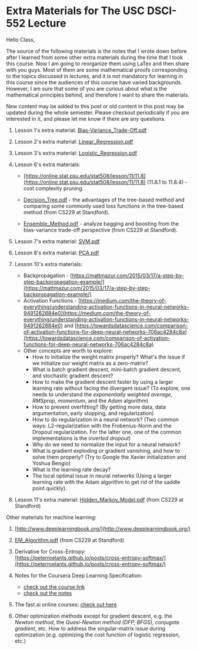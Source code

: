 # Extra Materials for The USC DSCI-552 Lecture

Hello Class,

The source of the following materials is the notes that I wrote down before after I learned from some other extra materials during the time that I took this course. Now I am going to reorganize them using LaTex and then share with you guys. Most of them are some mathematical proofs corresponding to the topics discussed in lectures, and it is not mandatory for learning in this course since the audiences of this course have varied backgrounds. However, I am sure that some of you are curious about what is the mathematical principles behind, and therefore I want to share the materials.

New content may be added to this post or old content in this post may be updated during the whole semester. Please checkout periodically if you are interested in it, and please let me know if there are any questions.

1. Lesson 1's extra material: [Bias-Variance_Trade-Off.pdf](<./Bias-Variance Trade-Off.pdf>)

2. Lesson 2's extra material: [Linear_Regression.pdf](<./Linear Regression.pdf>)

3. Lesson 3's extra material: [Logistic_Regression.pdf](<./Logistic Regression.pdf>)

4. Lesson 6's extra materials:

   - [https://online.stat.psu.edu/stat508/lesson/11/11.8](https://online.stat.psu.edu/stat508/lesson/11/11.8) (11.8.1 to 11.8.4) - cost complexity pruning.

   - [Decision_Tree.pdf](<./Decision Tree.pdf>) - the advantages of the tree-based method and comparing some commonly used loss functions in the tree-based method (from CS229 at Standford).
   - [Ensemble_Method.pdf](<./Ensemble Method.pdf>) - analyze bagging and boosting from the bias-variance trade-off perspective (from CS229 at Standford).

5. Lesson 7's extra material: [SVM.pdf](./SVM.pdf)

6. Lesson 8's extra material: [PCA.pdf](./PCA.pdf)

7. Lesson 10's extra materials:

   - Backpropagation - [https://mattmazur.com/2015/03/17/a-step-by-step-backpropagation-example/](https://mattmazur.com/2015/03/17/a-step-by-step-backpropagation-example/)
   - Activation Functions - [https://medium.com/the-theory-of-everything/understanding-activation-functions-in-neural-networks-9491262884e0](https://medium.com/the-theory-of-everything/understanding-activation-functions-in-neural-networks-9491262884e0) and [https://towardsdatascience.com/comparison-of-activation-functions-for-deep-neural-networks-706ac4284c8a](https://towardsdatascience.com/comparison-of-activation-functions-for-deep-neural-networks-706ac4284c8a)
   - Other concepts are worth to explore:
     - How to initialize the weight matrix properly? What's the issue if we initialize our weight matrix as a zero-matrix?
     - What is batch gradient descent, mini-batch gradient descent, and stochastic gradient descent?
     - How to make the gradient descent faster by using a larger learning rate without facing the divergent issue? (To explore, one needs to understand the _exponentially weighted average_, _RMSprop_, _momentum_, and the _Adam_ algorithm)
     - How to prevent overfitting? (By getting more data, data argumentation, early stopping, and regularization)
     - How to do regularization in a neural network? (Two common ways: L2-regularization with the Frobenius-Norm and the Dropout regularization. For the latter one, one of the common implementations is the _inverted dropout_)
     - Why do we need to normalize the input for a neural network?
     - What is gradient exploding or gradient vanishing, and how to solve them properly? (Try to Google the Xavier initialization and Yoshua Bengio)
     - What is the learning rate decay?
     - The local optimal issue in neural networks (Using a larger learning rate with the Adam algorithm to get rid of the saddle point quickly).

8. Lesson 11's extra material: [Hidden_Markov_Model.pdf](<./Hidden Markov Model.pdf>) (from CS229 at Standford)

Other materials for machine learning:

1. [http://www.deeplearningbook.org/](http://www.deeplearningbook.org/)

2. [EM_Algorithm.pdf](<./EM Algorithm.pdf>) (from CS229 at Standford)

3. Derivative for Cross-Entropy: [https://peterroelants.github.io/posts/cross-entropy-softmax/](https://peterroelants.github.io/posts/cross-entropy-softmax/)

4. Notes for the Coursera Deep Learning Specification:

   - [check out the course link](https://www.coursera.org/specializations/deep-learning?utm_source=gg&utm_medium=sem&utm_content=17-DeepLearning-US&campaignid=904733485&adgroupid=46370300620&device=c&keyword=coursera%20deep%20learning%20ai&matchtype=b&network=g&devicemodel=&adpostion=&creativeid=415429098219&hide_mobile_promo=&gclid=Cj0KCQjwo6D4BRDgARIsAA6uN18KtiNvpUj6viAHWc0mo74VRVAXR8ZplEmQ7FC90E1le6UMhg9P1nEaAvb8EALw_wcB#about)
   - [check out the notes](https://github.com/mbadry1/DeepLearning.ai-Summary)

5. The fast.ai online courses: [check out here](https://www.fast.ai/)

6. Other optimization methods except for gradient descent, e.g. the _Newton method_, the _Quasi-Newton method (DFP, BFGS)_, _conjugate gradient_, etc. How to address the singular-matrix issue during optimization (e.g. optimizing the cost function of logistic regression, etc.)
